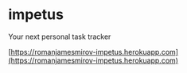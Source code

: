 # impetus
Your next personal task tracker

[https://romanjamesmirov-impetus.herokuapp.com](https://romanjamesmirov-impetus.herokuapp.com)